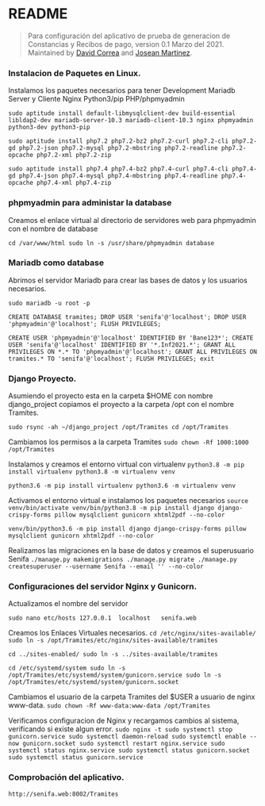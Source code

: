 # README
>Para configuración del aplicativo de prueba de generacion de Constancias y Recibos de pago, version 0.1 Marzo del 2021. Maintained by <a rel="" href="https://github.com/davidcorrea743">David Correa</a> and <a rel="" href="https://github.com/josean7link">Josean Martinez</a>.

### Instalacion de Paquetes en Linux.
Instalamos los paquetes necesarios para tener Development Mariadb Server y Cliente Nginx Python3/pip PHP/phpmyadmin

``sudo aptitude install default-libmysqlclient-dev build-essential libldap2-dev mariadb-server-10.3 mariadb-client-10.3 nginx phpmyadmin python3-dev python3-pip``

``sudo aptitude install php7.2 php7.2-bz2 php7.2-curl php7.2-cli php7.2-gd php7.2-json php7.2-mysql php7.2-mbstring php7.2-readline php7.2-opcache php7.2-xml php7.2-zip``

``sudo aptitude install php7.4 php7.4-bz2 php7.4-curl php7.4-cli php7.4-gd php7.4-json php7.4-mysql php7.4-mbstring php7.4-readline php7.4-opcache php7.4-xml php7.4-zip``

### phpmyadmin para administar la database
Creamos el enlace virtual al directorio de servidores web para phpmyadmin con el nombre de database

``cd /var/www/html
sudo ln -s /usr/share/phpmyadmin database``

### Mariadb como database
Abrimos el servidor Mariadb para crear las bases de datos y los usuarios necesarios.

``sudo mariadb -u root -p``

``CREATE DATABASE tramites;
DROP USER 'senifa'@'localhost';
DROP USER 'phpmyadmin'@'localhost';
FLUSH PRIVILEGES;``

``CREATE USER 'phpmyadmin'@'localhost' IDENTIFIED BY 'Bane123*';
CREATE USER 'senifa'@'localhost' IDENTIFIED BY '*.Inf2021.*';
GRANT ALL PRIVILEGES ON *.* TO 'phpmyadmin'@'localhost';
GRANT ALL PRIVILEGES ON tramites.* TO 'senifa'@'localhost';
FLUSH PRIVILEGES;
exit``

### Django Proyecto.
Asumiendo el proyecto esta en la carpeta $HOME con nombre django_project copiamos el proyecto a la carpeta /opt con el nombre Tramites.

``sudo rsync -ah ~/django_project /opt/Tramites
cd /opt/Tramites``

Cambiamos los permisos a la carpeta Tramites
``sudo chown -Rf 1000:1000 /opt/Tramites``

Instalamos y creamos el entorno virtual con virtualenv
``python3.8 -m pip install virtualenv
python3.8 -m virtualenv venv``

``python3.6 -m pip install virtualenv
python3.6 -m virtualenv venv``

Activamos el entorno virtual e instalamos los paquetes necesarios
``source venv/bin/activate
venv/bin/python3.8 -m pip install django django-crispy-forms pillow mysqlclient gunicorn xhtml2pdf --no-color``

``venv/bin/python3.6 -m pip install django django-crispy-forms pillow mysqlclient gunicorn xhtml2pdf --no-color``

Realizamos las migraciones en la base de datos y creamos el superusuario Senifa
``./manage.py makemigrations
./manage.py migrate
./manage.py createsuperuser --username Senifa --email '' --no-color``

### Configuraciones del servidor Nginx y Gunicorn.
Actualizamos el nombre del servidor

``sudo nano etc/hosts
127.0.0.1  localhost   senifa.web``

Creamos los Enlaces Virtuales necesarios.
``cd /etc/nginx/sites-available/
sudo ln -s /opt/Tramites/etc/nginx/sites-available/tramites``

``cd ../sites-enabled/
sudo ln -s ../sites-available/tramites``

``cd /etc/systemd/system
sudo ln -s /opt/Tramites/etc/systemd/system/gunicorn.service
sudo ln -s /opt/Tramites/etc/systemd/system/gunicorn.socket``

Cambiamos el usuario de la carpeta Tramites del $USER a usuario de nginx www-data.
``sudo chown -Rf www-data:www-data /opt/Tramites``

Verificamos configuracion de Nginx y recargamos cambios al sistema, verificando si existe algun error.
``sudo nginx -t
sudo systemctl stop gunicorn.service
sudo systemctl daemon-reload
sudo systemctl enable --now gunicorn.socket
sudo systemctl restart nginx.service
sudo systemctl status nginx.service
sudo systemctl status gunicorn.socket
sudo systemctl status gunicorn.service``

### Comprobación del aplicativo.
``http://senifa.web:8002/Tramites``
